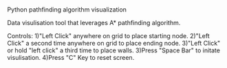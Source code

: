 # 
Python pathfinding algorithm visualization 

Data visulisation tool that leverages A* pathfinding algorithm.

Controls:
1)"Left Click" anywhere on grid to place starting node.
2)"Left Click" a second time anywhere on grid to place ending node.
3)"Left Click" or hold "left click" a third time to place walls.
3)Press "Space Bar" to initate visulisation. 
4)Press "C" Key to reset screen.
